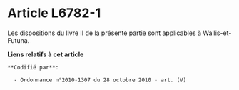 # Article L6782-1

Les dispositions du livre II de la présente partie sont applicables à Wallis-et-Futuna.

**Liens relatifs à cet article**

	**Codifié par**:

	  - Ordonnance n°2010-1307 du 28 octobre 2010 - art. (V)
